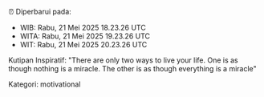 ⏰ Diperbarui pada:
- WIB: Rabu, 21 Mei 2025 18.23.26 UTC
- WITA: Rabu, 21 Mei 2025 19.23.26 UTC
- WIT: Rabu, 21 Mei 2025 20.23.26 UTC

Kutipan Inspiratif:
"There are only two ways to live your life. One is as though nothing is a miracle. The other is as though everything is a miracle"


Kategori: motivational

